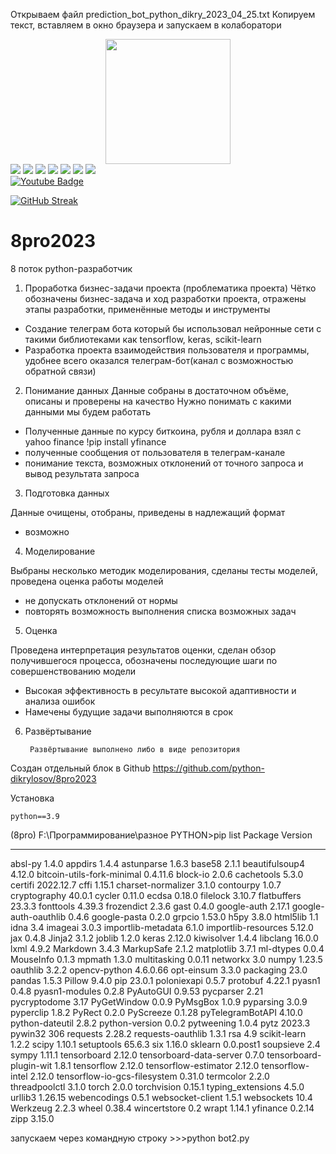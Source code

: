 Открываем файл prediction_bot_python_dikry_2023_04_25.txt
Копируем текст, вставляем в окно браузера и запускаем в колаборатори

<div id="header" align="center">
  <img src="https://media.giphy.com/media/hqU2KkjW5bE2v2Z7Q2/giphy.gif" width="200"/>
</div>

<div id="badges" align="left">
  <img src="https://static.tildacdn.com/tild6430-6139-4762-a436-336462373234/python--v1_copy.png"/>
  <img src="https://static.tildacdn.com/tild3662-3964-4534-a162-316439633031/git_copy.png"/>
  <img src="https://static.tildacdn.com/tild6431-6532-4264-b863-623866363934/numpy.png"/>
  <img src="https://static.tildacdn.com/tild3938-3337-4237-b966-313061323766/pandas.png"/>
  <img src="https://static.tildacdn.com/tild3663-3331-4835-a132-306539363230/file_type_sqlite_ico.png"/>
  <img src="https://static.tildacdn.com/tild3638-3333-4130-b364-383231306464/1200px-Matplotlib_ic.png"/>
  <img src="https://static.tildacdn.com/tild3733-6236-4161-b366-386531623133/130px-Scikit_learn_l.png"/>

</div>

<div id="badges">
  <a href="https://www.youtube.com/channel/UCUkkCRM55x7MzTqkGYDp_GQ">
  <img src="https://img.shields.io/badge/YouTube-red?style=for-the-badge&logo=youtube&logoColor=white" alt="Youtube Badge"/>
  </a>
</div>

<img src="https://komarev.com/ghpvc/?username=python-dikrylosov&style=flat-square&color=blue" alt=""/>

[![GitHub Streak](http://github-readme-streak-stats.herokuapp.com?user=python-dikrylosov&theme=dark&background=000000)](https://git.io/streak-stats)

# 8pro2023
8 поток python-разработчик

1) Проработка бизнес-задачи проекта (проблематика проекта)
Чётко обозначены бизнес-задача и ход разработки проекта, отражены этапы разработки, применённые методы и инструменты
- Создание телеграм бота который бы использовал нейронные сети с такими библиотеками как tensorflow, keras, scikit-learn
- Разработка проекта взаимодействия пользователя и программы, удобнее всего оказался телеграм-бот(канал с возможностью обратной связи)

2) Понимание данных        Данные собраны в достаточном объёме, описаны и проверены на качество
Нужно понимать с какими данными мы будем работать
- Полученные данные по курсу биткоина, рубля и доллара взял с yahoo finance !pip install yfinance
- полученные сообщения от пользователя в телеграм-канале
- понимание текста, возможных отклонений от точного запроса и вывод результата запроса

3) Подготовка данных

Данные очищены, отобраны, приведены в надлежащий формат
- возможно

4) Моделирование

Выбраны несколько методик моделирования, сделаны тесты моделей, проведена оценка работы моделей
- не допускать отклонений от нормы
- повторять возможность выполнения списка возможных задач

5) Оценка

Проведена интерпретация результатов оценки, сделан обзор получившегося процесса, обозначены последующие шаги по совершенствованию модели
- Высокая эффективность в ресультате высокой адаптивности и анализа ошибок
- Намечены будущие задачи выполняются в срок
      

6) Развёртывание

        Развёртывание выполнено либо в виде репозитория
Создан отдельный блок в Github https://github.com/python-dikrylosov/8pro2023



Установка 

    python==3.9
(8pro) F:\Программирование\разное PYTHON>pip list
Package                      Version
---------------------------- ---------
absl-py                      1.4.0
appdirs                      1.4.4
astunparse                   1.6.3
base58                       2.1.1
beautifulsoup4               4.12.0
bitcoin-utils-fork-minimal   0.4.11.6
block-io                     2.0.6
cachetools                   5.3.0
certifi                      2022.12.7
cffi                         1.15.1
charset-normalizer           3.1.0
contourpy                    1.0.7
cryptography                 40.0.1
cycler                       0.11.0
ecdsa                        0.18.0
filelock                     3.10.7
flatbuffers                  23.3.3
fonttools                    4.39.3
frozendict                   2.3.6
gast                         0.4.0
google-auth                  2.17.1
google-auth-oauthlib         0.4.6
google-pasta                 0.2.0
grpcio                       1.53.0
h5py                         3.8.0
html5lib                     1.1
idna                         3.4
imageai                      3.0.3
importlib-metadata           6.1.0
importlib-resources          5.12.0
jax                          0.4.8
Jinja2                       3.1.2
joblib                       1.2.0
keras                        2.12.0
kiwisolver                   1.4.4
libclang                     16.0.0
lxml                         4.9.2
Markdown                     3.4.3
MarkupSafe                   2.1.2
matplotlib                   3.7.1
ml-dtypes                    0.0.4
MouseInfo                    0.1.3
mpmath                       1.3.0
multitasking                 0.0.11
networkx                     3.0
numpy                        1.23.5
oauthlib                     3.2.2
opencv-python                4.6.0.66
opt-einsum                   3.3.0
packaging                    23.0
pandas                       1.5.3
Pillow                       9.4.0
pip                          23.0.1
poloniexapi                  0.5.7
protobuf                     4.22.1
pyasn1                       0.4.8
pyasn1-modules               0.2.8
PyAutoGUI                    0.9.53
pycparser                    2.21
pycryptodome                 3.17
PyGetWindow                  0.0.9
PyMsgBox                     1.0.9
pyparsing                    3.0.9
pyperclip                    1.8.2
PyRect                       0.2.0
PyScreeze                    0.1.28
pyTelegramBotAPI             4.10.0
python-dateutil              2.8.2
python-version               0.0.2
pytweening                   1.0.4
pytz                         2023.3
pywin32                      306
requests                     2.28.2
requests-oauthlib            1.3.1
rsa                          4.9
scikit-learn                 1.2.2
scipy                        1.10.1
setuptools                   65.6.3
six                          1.16.0
sklearn                      0.0.post1
soupsieve                    2.4
sympy                        1.11.1
tensorboard                  2.12.0
tensorboard-data-server      0.7.0
tensorboard-plugin-wit       1.8.1
tensorflow                   2.12.0
tensorflow-estimator         2.12.0
tensorflow-intel             2.12.0
tensorflow-io-gcs-filesystem 0.31.0
termcolor                    2.2.0
threadpoolctl                3.1.0
torch                        2.0.0
torchvision                  0.15.1
typing_extensions            4.5.0
urllib3                      1.26.15
webencodings                 0.5.1
websocket-client             1.5.1
websockets                   10.4
Werkzeug                     2.2.3
wheel                        0.38.4
wincertstore                 0.2
wrapt                        1.14.1
yfinance                     0.2.14
zipp                         3.15.0

запускаем через командную строку >>>python bot2.py
